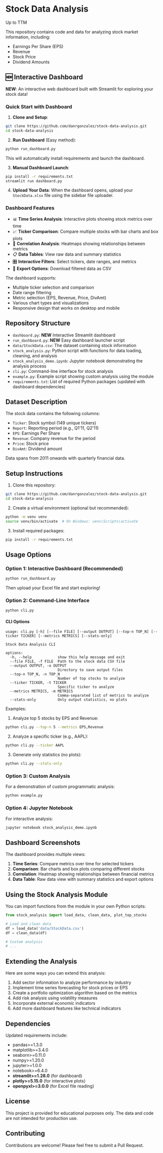 # Stock Data Analysis

Up to TTM

This repository contains code and data for analyzing stock market information, including:
- Earnings Per Share (EPS)
- Revenue
- Stock Price
- Dividend Amounts

## 🆕 Interactive Dashboard

**NEW**: An interactive web dashboard built with Streamlit for exploring your stock data!

### Quick Start with Dashboard

1. **Clone and Setup**:
```bash
git clone https://github.com/danrgonzalez/stock-data-analysis.git
cd stock-data-analysis
```

2. **Run Dashboard** (Easy method):
```bash
python run_dashboard.py
```
This will automatically install requirements and launch the dashboard.

3. **Manual Dashboard Launch**:
```bash
pip install -r requirements.txt
streamlit run dashboard.py
```

4. **Upload Your Data**: When the dashboard opens, upload your `StockData.xlsx` file using the sidebar file uploader.

### Dashboard Features

- 📊 **Time Series Analysis**: Interactive plots showing stock metrics over time
- 📈 **Ticker Comparison**: Compare multiple stocks with bar charts and box plots
- 🔗 **Correlation Analysis**: Heatmaps showing relationships between metrics
- 📋 **Data Tables**: View raw data and summary statistics
- 🎛️ **Interactive Filters**: Select tickers, date ranges, and metrics
- 💾 **Export Options**: Download filtered data as CSV

The dashboard supports:
- Multiple ticker selection and comparison
- Date range filtering
- Metric selection (EPS, Revenue, Price, DivAmt)
- Various chart types and visualizations
- Responsive design that works on desktop and mobile

## Repository Structure

- `dashboard.py`: **NEW** Interactive Streamlit dashboard
- `run_dashboard.py`: **NEW** Easy dashboard launcher script
- `data/StockData.csv`: The dataset containing stock information
- `stock_analysis.py`: Python script with functions for data loading, cleaning, and analysis
- `stock_analysis_demo.ipynb`: Jupyter notebook demonstrating the analysis process
- `cli.py`: Command-line interface for stock analysis
- `example.py`: Example script showing custom analysis using the module
- `requirements.txt`: List of required Python packages (updated with dashboard dependencies)

## Dataset Description

The stock data contains the following columns:
- `Ticker`: Stock symbol (149 unique tickers)
- `Report`: Reporting period (e.g., Q1'11, Q2'11)
- `EPS`: Earnings Per Share
- `Revenue`: Company revenue for the period
- `Price`: Stock price
- `DivAmt`: Dividend amount

Data spans from 2011 onwards with quarterly financial data.

## Setup Instructions

1. Clone this repository:
```bash
git clone https://github.com/danrgonzalez/stock-data-analysis.git
cd stock-data-analysis
```

2. Create a virtual environment (optional but recommended):
```bash
python -m venv venv
source venv/bin/activate  # On Windows: venv\Scripts\activate
```

3. Install required packages:
```bash
pip install -r requirements.txt
```

## Usage Options

### Option 1: Interactive Dashboard (Recommended)
```bash
python run_dashboard.py
```
Then upload your Excel file and start exploring!

### Option 2: Command-Line Interface

```bash
python cli.py
```

#### CLI Options

```
usage: cli.py [-h] [--file FILE] [--output OUTPUT] [--top-n TOP_N] [--ticker TICKER] [--metrics METRICS] [--stats-only]

Stock Data Analysis CLI

options:
  -h, --help            show this help message and exit
  --file FILE, -f FILE  Path to the stock data CSV file
  --output OUTPUT, -o OUTPUT
                        Directory to save output files
  --top-n TOP_N, -n TOP_N
                        Number of top stocks to analyze
  --ticker TICKER, -t TICKER
                        Specific ticker to analyze
  --metrics METRICS, -m METRICS
                        Comma-separated list of metrics to analyze
  --stats-only          Only output statistics, no plots
```

Examples:

1. Analyze top 5 stocks by EPS and Revenue:
```bash
python cli.py --top-n 5 --metrics EPS,Revenue
```

2. Analyze a specific ticker (e.g., AAPL):
```bash
python cli.py --ticker AAPL
```

3. Generate only statistics (no plots):
```bash
python cli.py --stats-only
```

### Option 3: Custom Analysis

For a demonstration of custom programmatic analysis:

```bash
python example.py
```

### Option 4: Jupyter Notebook

For interactive analysis:

```bash
jupyter notebook stock_analysis_demo.ipynb
```

## Dashboard Screenshots

The dashboard provides multiple views:

1. **Time Series**: Compare metrics over time for selected tickers
2. **Comparison**: Bar charts and box plots comparing different stocks
3. **Correlation**: Heatmap showing relationships between financial metrics
4. **Data Table**: Raw data view with summary statistics and export options

## Using the Stock Analysis Module

You can import functions from the module in your own Python scripts:

```python
from stock_analysis import load_data, clean_data, plot_top_stocks

# Load and clean data
df = load_data('data/StockData.csv')
df = clean_data(df)

# Custom analysis
# ...
```

## Extending the Analysis

Here are some ways you can extend this analysis:

1. Add sector information to analyze performance by industry
2. Implement time series forecasting for stock prices or EPS
3. Create a portfolio optimization algorithm based on the metrics
4. Add risk analysis using volatility measures
5. Incorporate external economic indicators
6. Add more dashboard features like technical indicators

## Dependencies

Updated requirements include:
- pandas>=1.3.0
- matplotlib>=3.4.0  
- seaborn>=0.11.0
- numpy>=1.20.0
- jupyter>=1.0.0
- notebook>=6.4.0
- **streamlit>=1.28.0** (for dashboard)
- **plotly>=5.15.0** (for interactive plots)
- **openpyxl>=3.0.0** (for Excel file reading)

## License

This project is provided for educational purposes only. The data and code are not intended for production use.

## Contributing

Contributions are welcome! Please feel free to submit a Pull Request.
